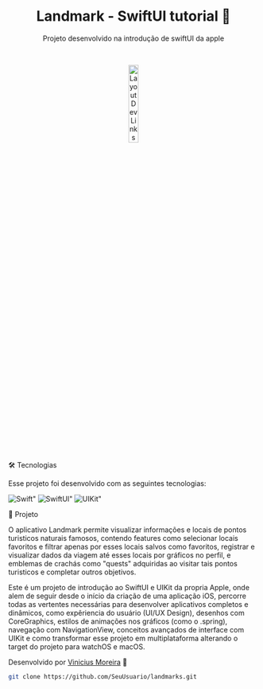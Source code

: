 <h1 align="center"> Landmark - SwiftUI tutorial  </h1>

<p align="center">
Projeto desenvolvido na introdução de swiftUI da apple
</p>


<br>

<p align="center">
  <img alt="Layout Dev Links" src="img/demonstracao.gif" width="20%">
</p>

🛠 Tecnologias

Esse projeto foi desenvolvido com as seguintes tecnologias:

<p>
  <img src="https://img.shields.io/badge/Swift-F05138?logo=swift&logoColor=white&style=for-the-badge" alt=Swift">
  <img src="https://img.shields.io/badge/SwiftUI-524520?logo=swift&logoColor=white&style=for-the-badge" alt=SwiftUI">
  <img src="https://img.shields.io/badge/UIKit-white?logo=swift&logoColor=black&style=for-the-badge" alt=UIKit">
</p>


📁 Projeto

O aplicativo Landmark permite visualizar informações e locais de pontos turisticos naturais famosos, contendo features como selecionar locais favoritos e filtrar apenas por esses locais salvos como favoritos, registrar e visualizar dados da viagem até esses locais por gráficos no perfil, e emblemas de crachás como "quests" adquiridas ao visitar tais pontos turisticos e completar outros objetivos.

Este é um projeto de introdução ao SwiftUI e UIKit da propria Apple, onde alem de seguir desde o início da criação de uma aplicação iOS, percorre todas as vertentes necessárias para desenvolver aplicativos completos e dinâmicos, como expêriencia do usuário (UI/UX Design), desenhos com CoreGraphics, estilos de animações nos gráficos (como o .spring), navegação com NavigationView, conceitos avançados de interface com UIKit e como transformar esse projeto em multiplataforma alterando o target do projeto para watchOS e macOS.




Desenvolvido por [Vinicius Moreira](https://www.linkedin.com/in/vinicius-moreira-806105350/) 🚀

```bash
git clone https://github.com/SeuUsuario/landmarks.git
